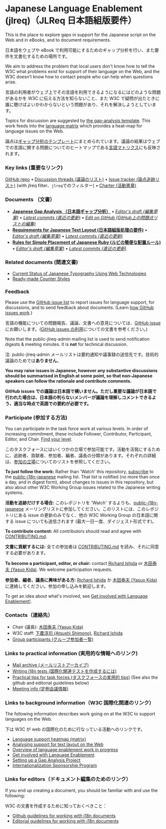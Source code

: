 # Japanese Language Enablement (jlreq)（JLReq 日本語組版要件）

This is the place to explore gaps in support for the Japanese script on the Web and in eBooks, and to document requirements.

日本語をウェブや eBook で利用可能にするためのギャップ分析を行い、また要件を文書化するための場所です。

We aim to address the problem that local users don't know how to tell the W3C what problems exist for support of their language on the Web, and the W3C doesn't know how to contact people who can help when questions arise.

言語の利用者がウェブ上でその言語を利用できるようになるにはどのような問題があるかを W3C に伝える方法を知らないこと、また W3C で疑問が出たときに誰に聴けばよいかわからないという問題があり、それを解決しようとしています。

Topics for discussion are suggested by [the gap-analysis template](https://www.w3.org/International/i18n-activity/templates/gap-analysis/gap-analysis_template.html). This work feeds into the [language matrix](https://www.w3.org/International/typography/gap-analysis/language-matrix.html) which provides a heat-map for language issues on the Web.

論点は[ギャップ分析のテンプレート](https://www.w3.org/International/i18n-activity/templates/gap-analysis/gap-analysis_template.html)にまとめられています。議論の結果はウェブでの言語に関する問題についてのヒートマップである[言語マトリクス](https://www.w3.org/International/typography/gap-analysis/language-matrix.html)にも反映されます。

### Key links (重要なリンク)
[GitHub repo](https://github.com/w3c/jlreq) • [Discussion threads (議論のリスト)](https://github.com/w3c/jlreq/issues) • [Issue tracker (論点追跡リスト)](https://www.w3.org/International/i18n-activity/textlayout/?filter=jlreq) (with jlreq filter、`jlreq`でのフィルター) • [Charter (活動憲章)](https://www.w3.org/International/jlreq/charter/)

### Documents （文書）
- [**Japanese Gap Analysis （日本語ギャップ分析）**](https://www.w3.org/TR/jpan-gap) • [*Editor's draft (編集草案)*](https://www.w3.org/International/jlreq/gap-analysis/) • [*Latest commits (直近の更新)*](https://github.com/w3c/jlreq/commits/gh-pages/gap-analysis/index.html) • [*Edit on GitHub (GitHub上の問題点リストの編集)*](https://github.com/w3c/jlreq/labels/doc%3Ajlreq)
- [**Requirements for Japanese Text Layout (日本語組版処理の要件)**](https://www.w3.org/TR/jlreq) • [*Editor's draft (編集草案)*](https://www.w3.org/International/jlreq/) • [*Latest commits (直近の更新)*](https://github.com/w3c/jlreq/commits/gh-pages/index.html)
- [**Rules for Simple Placement of Japanese Ruby (ルビの簡便な配置ルール)**](https://www.w3.org/TR/simple-ruby/) • [*Editor's draft (編集草案)*](https://w3c.github.io/simple-ruby/) • [*Latest commits (直近の更新)*](https://github.com/w3c/simple-ruby/commits/gh-pages/index.html)

### Related documents (関連文書)
- [Current Status of Japanese Typography Using Web Technologies](https://www.w3.org/Submission/2017/SUBM-CSJTUWT-20170102/)
- [Ready-made Counter Styles](https://www.w3.org/TR/predefined-counter-styles/)


### Feedback
Please use the [GitHub issue list](https://github.com/w3c/jlreq/issues) to report issues for language support, for discussions, and to send feedback about documents. (Learn [how GitHub issues work](https://www.w3.org/International/i18n-activity/guidelines/issues.html).)

言語の機能についての問題報告、議論、文書への意見については、[GitHub issue](https://github.com/w3c/jlreq/issues) にお願いします。([GitHub issues の利用](https://www.w3.org/International/i18n-activity/guidelines/issues.html)についての文書を参考ください。)

Note that the public-jlreq-admin mailing list is used to send notification digests & meeting minutes. It is **not** for technical discussion.

注: public-jlreq-admin メールリストは要約通知や議事録の送信先です。技術的議論のためでは**ありません**。

**You may raise issues in Japanese, however any substantive discussions should be summarised in English at some point, so that non-Japanese speakers can follow the rationale and contribute comments.**

**GitHub issues での議論は日本語で構いません。ただし重要な議論が日本語で行われた場合は、日本語の判らないメンバーが議論を理解しコメントできるよう、適当な時点で英語での要約が必要です。**


### Participate  (参加する方法)
You can participate in the task force work at various levels. In order of increasing commitment, these include Follower, Contributor, Participant, Editor, and Chair. [Find your level](https://www.w3.org/International/i18n-drafts/pages/task_force_roles).

このタスクフォースにはいくつかの立場で参加可能です。活動を活発にするために、追跡者、貢献者、参加者、編者、議長の分類があります。それぞれの詳細は、[参加の立場](https://www.w3.org/International/i18n-drafts/pages/task_force_roles)についてのリストを参照してください。

**To just follow the work:** Rather than 'Watch' this repository, [subscribe](mailto:public-i18n-japanese-request@w3.org?subject=subscribe) to the [public-i18n-japanese](https://lists.w3.org/Archives/Public/public-i18n-japanese/) mailing list. That list is notified (no more than once a day, and in digest form), about changes to issues in this repository, but also about other W3C Working Group issues related to the Japanese writing systems.

**活動を追跡だけする場合:** このレポジトリを 'Watch' するよりも、[public-i18n-japanese](https://lists.w3.org/Archives/Public/public-i18n-japanese/) メーリングリストに参加してください。このリストには、このレポジトリにある issue の更新のみでなく、他の W3C Working Group の日本語に関する issue についても送信されます (最大一日一度、ダイジェスト形式です)。

**To contribute content:** All contributors should read and agree with [CONTRIBUTING.md](CONTRIBUTING.md).

**文書に貢献するには:** 全ての参加者は  [CONTRIBUTING.md](CONTRIBUTING.md) を読み、それに同意する必要があります。

**To become a participant, editor, or chair:** contact [Richard Ishida](mailto:ishida@w3.org) or [木田泰夫 (Yasuo Kida)](mailto:kida@me.com). We welcome participation requests.

**参加者、編者、議長に興味がある方:** [Richard Ishida](mailto:ishida@w3.org) か [木田泰夫 (Yasuo Kida)](mailto:kida@me.com) に連絡してください。参加の申し込みを歓迎します。

To get an idea about what's involved, see  [Get involved with Language Enablement!](https://www.w3.org/International/i18n-drafts/pages/languagedev_participation). 


### Contacts（連絡先）

- Chair (議長):  [木田泰夫 (Yasuo Kida)](mailto:kida@me.com)
- W3C staff: [下農淳司 (Atsushi Shimono)](mailto:atsushi@w3.org), [Richard Ishida](mailto:ishida@w3.org)
- [Group participants (グループ参加者一覧)](https://www.w3.org/groups/tf/i18n-jlreq/participants)


### Links to practical information (実用的な情報へのリンク)
- [Mail archive (メールリストアーカイブ)](https://lists.w3.org/Archives/Public/public-i18n-japanese/)
- [Writing i18n tests (国際化関連テストを作成するには)](https://github.com/w3c/i18n-activity/wiki/Writing-i18n-tests)
- [Practical tips for task forces (タスクフォースの実用的 tips)](https://www.w3.org/International/i18n-activity/guidelines/process.html) (See also the github and editorial guidelines below)
- [Meeting info (定例会議情報)](https://www.w3.org/2021/04/jlreq-meeting-info.html)

### Links to background information（W3C 国際化関連のリンク）
The following information describes work going on at the W3C to support languages on the Web.

下は W3C が web の国際化のために行なっている活動へのリンクです。

- [Language support heatmap (matrix)](https://www.w3.org/International/typography/gap-analysis/language-matrix.html)
- [Analysing support for text layout on the Web](https://www.w3.org/International/i18n-drafts/nav/languagedev)
- [Overview of language enablement work in progress](https://www.w3.org/International/i18n-drafts/nav/languagedev)
- [Get involved with Language Enablement](https://www.w3.org/International/i18n-drafts/pages/languagedev_participation)
- [Setting up a Gap Analysis Project](https://github.com/w3c/typography/wiki/Setting-up-a-Gap-Analysis-Project)
- [Internationalization Sponsorship Program](https://www.w3.org/International/sponsorship/)


### Links for editors（ドキュメント編集のためのリンク）
If you end up creating a document, you should be familiar with and use the following:

W3C の文書を作成するために知っておくべきこと：

- [Github guidelines for working with i18n documents](https://www.w3.org/International/i18n-activity/guidelines/github)
- [Editorial guidelines for working with i18n documents](https://www.w3.org/International/i18n-activity/guidelines/editing)

